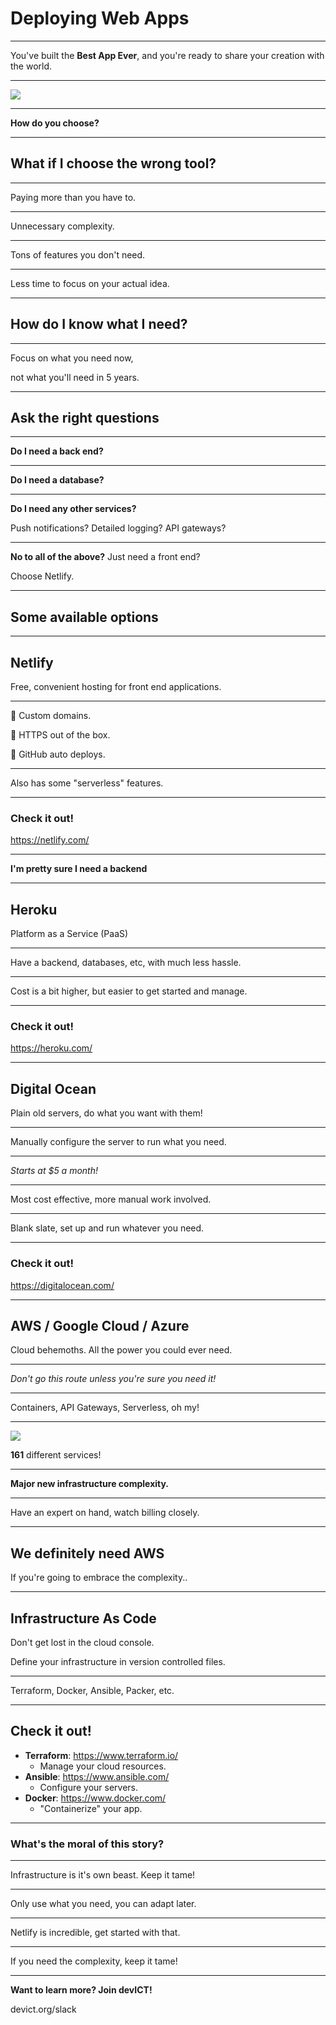 # Deploying Web Apps

---

You've built the **Best App Ever**, and you're ready to share your creation with
the world.

----

![](/img/deploy-option-logos.png)

----

**How do you choose?**

---

## What if I choose the wrong tool?

----

Paying more than you have to.

----

Unnecessary complexity.

----

Tons of features you don't need.

----

Less time to focus on your actual idea.

---

## How do I know what I need?

----

Focus on what you need now,

not what you'll need in 5 years.

---

## Ask the right questions

----

**Do I need a back end?**

----

**Do I need a database?**

----

**Do I need any other services?**

Push notifications? Detailed logging? API gateways?

----

**No to all of the above?** Just need a front end?

Choose Netlify.

---

## Some available options

---

## Netlify

Free, convenient hosting for front end applications.

----

🎉 Custom domains.

🎉 HTTPS out of the box.

🎉 GitHub auto deploys.

----

Also has some "serverless" features.

----

### Check it out!

https://netlify.com/

---

**I'm pretty sure I need a backend**

---

## Heroku

Platform as a Service (PaaS)

----

Have a backend, databases, etc, with much less hassle.

----

Cost is a bit higher, but easier to get started and manage.

----

### Check it out!

https://heroku.com/

---

## Digital Ocean

Plain old servers, do what you want with them!

----

Manually configure the server to run what you need.

----

*Starts at $5 a month!*

----

Most cost effective, more manual work involved.

----

Blank slate, set up and run whatever you need.

----

### Check it out!

https://digitalocean.com/

---

## AWS / Google Cloud / Azure

Cloud behemoths. All the power you could ever need.

----

*Don't go this route unless you're sure you need it!*

----

Containers, API Gateways, Serverless, oh my!

----

<img src="/img/aws-services.png" style="max-width:35%">

**161** different services!

----

**Major new infrastructure complexity.**

----

Have an expert on hand, watch billing closely.

---

## We definitely need AWS

If you're going to embrace the complexity..

---

## Infrastructure As Code

Don't get lost in the cloud console.

Define your infrastructure in version controlled files.

----

Terraform, Docker, Ansible, Packer, etc.

----

## Check it out!

- **Terraform**: https://www.terraform.io/
  - Manage your cloud resources.
- **Ansible**: https://www.ansible.com/
  - Configure your servers.
- **Docker**: https://www.docker.com/
  - "Containerize" your app.

---

### What's the moral of this story?

----

Infrastructure is it's own beast. Keep it tame!

----

Only use what you need, you can adapt later.

----

Netlify is incredible, get started with that.

----

If you need the complexity, keep it tame!

---

**Want to learn more? Join devICT!**

devict.org/slack
